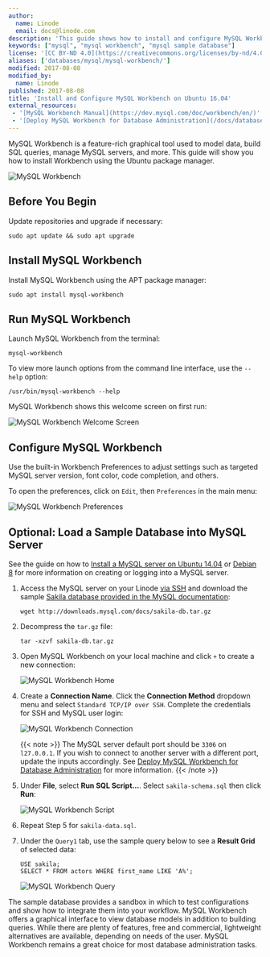 ```yaml
---
author:
  name: Linode
  email: docs@linode.com
description: 'This guide shows how to install and configure MySQL Workbench and includes a sample MySQL database for testing.'
keywords: ["mysql", "mysql workbench", "mysql sample database"]
license: '[CC BY-ND 4.0](https://creativecommons.org/licenses/by-nd/4.0)'
aliases: ['databases/mysql/mysql-workbench/']
modified: 2017-08-08
modified_by:
  name: Linode
published: 2017-08-08
title: 'Install and Configure MySQL Workbench on Ubuntu 16.04'
external_resources:
 - '[MySQL Workbench Manual](https://dev.mysql.com/doc/workbench/en/)'
 - '[Deploy MySQL Workbench for Database Administration](/docs/databases/mysql/deploy-mysql-workbench-for-database-administration/)'
---
```


MySQL Workbench is a feature-rich graphical tool used to model data, build SQL queries, manage MySQL servers, and more. This guide will show you how to install Workbench using the Ubuntu package manager.

![MySQL Workbench](mysql_workbench_ubuntu.jpg)

## Before You Begin

Update repositories and upgrade if necessary:

    sudo apt update && sudo apt upgrade

## Install MySQL Workbench

Install MySQL Workbench using the APT package manager:

    sudo apt install mysql-workbench

## Run MySQL Workbench

Launch MySQL Workbench from the terminal:

    mysql-workbench

To view more launch options from the command line interface, use the `--help` option:

    /usr/bin/mysql-workbench --help

MySQL Workbench shows this welcome screen on first run:

![MySQL Workbench Welcome Screen](mysql-workbench-first.png "MySQL Workbench Welcome Screen")

## Configure MySQL Workbench

Use the built-in Workbench Preferences to adjust settings such as targeted MySQL server version, font color, code completion, and others.

To open the preferences, click on `Edit`, then `Preferences` in the main menu:

![MySQL Workbench Preferences](mysql-workbench-preferences.png "MySQL Workbench Preferences")

## Optional: Load a Sample Database into MySQL Server

See the guide on how to [Install a MySQL server on Ubuntu 14.04](/docs/databases/mysql/install-mysql-on-ubuntu-14-04/) or [Debian 8](/docs/databases/mysql/how-to-install-mysql-on-debian-8/) for more information on creating or logging into a MySQL server.

1.  Access the MySQL server on your Linode [via SSH](/docs/getting-started/#connect-to-your-linode-via-ssh) and download the sample [Sakila database provided in the MySQL documentation](http://downloads.mysql.com/docs/sakila-db.tar.gz):

        wget http://downloads.mysql.com/docs/sakila-db.tar.gz

2.  Decompress the `tar.gz` file:

        tar -xzvf sakila-db.tar.gz

3.  Open MySQL Workbench on your local machine and click `+` to create a new connection:

    ![MySQL Workbench Home](mysql-workbench-home.png "MySQL Workbench Home")

4.  Create a **Connection Name**. Click the **Connection Method** dropdown menu and select `Standard TCP/IP over SSH`. Complete the credentials for SSH and MySQL user login:

    ![MySQL Workbench Connection](mysql-workbench-connection.png "MySQL Workbench Connection")

    {{< note >}}
The MySQL server default port should be `3306` on `l27.0.0.1`. If you wish to connect to another server with a different port, update the inputs accordingly. See [Deploy MySQL Workbench for Database Administration](/docs/databases/mysql/deploy-mysql-workbench-for-database-administration/) for more information.
{{< /note >}}

5.  Under **File**, select **Run SQL Script...**. Select `sakila-schema.sql` then click **Run**:

    ![MySQL Workbench Script](mysql-workbench-run-script.png "MySQL Workbench Script")

6.  Repeat Step 5 for `sakila-data.sql`.

7.  Under the `Query1` tab, use the sample query below to see a **Result Grid** of selected data:

        USE sakila;
        SELECT * FROM actors WHERE first_name LIKE 'A%';

    ![MySQL Workbench Query](mysql-workbench-query.png "MySQL Workbench Query")

The sample database provides a sandbox in which to test configurations and show how to integrate them into your workflow. MySQL Workbench offers a graphical interface to view database models in addition to building queries. While there are plenty of features, free and commercial, lightweight alternatives are available, depending on needs of the user. MySQL Workbench remains a great choice for most database administration tasks.
